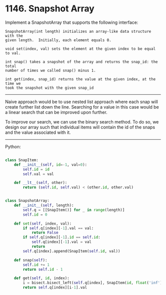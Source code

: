 # 1146. Snapshot Array

Implement a SnapshotArray that supports the following interface:

```
SnapshotArray(int length) initializes an array-like data structure with the
given length.  Initially, each element equals 0.

void set(index, val) sets the element at the given index to be equal to val.

int snap() takes a snapshot of the array and returns the snap_id: the total
number of times we called snap() minus 1.

int get(index, snap_id) returns the value at the given index, at the time we
took the snapshot with the given snap_id
```

---

Naive approach would be to use nested list approach where each snap will create
further list down the line. Searching for a value in this case would be
a linear search that can be improved upon further.

To improve our search, we can use the binary search method. To do so, we design
our array such that individual items will contain the id of the snaps and the
value associated with it.

---

Python:

```python

class SnapItem:
    def __init__(self, id=-1, val=0):
        self.id = id
        self.val = val

    def __lt__(self, other):
        return (self.id, self.val) < (other.id, other.val)


class SnapshotArray:
    def __init__(self, length):
        self.q = [[SnapItem()] for _ in range(length)]
        self.id = 0

    def set(self, index, val):
        if self.q[index][-1].val == val:
            return False
        if self.q[index][-1].id == self.id:
            self.q[index][-1].val = val
            return
        self.q[index].append(SnapItem(self.id, val))

    def snap(self):
        self.id += 1
        return self.id - 1

    def get(self, id, index):
        i = bisect.bisect_left(self.q[index], SnapItem(id, float('inf')))
        return self.q[index][i-1].val
```
